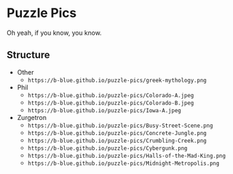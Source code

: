 # Puzzle Pics

Oh yeah, if you know, you know.

## Structure

- Other
  - `https://b-blue.github.io/puzzle-pics/greek-mythology.png`
- Phil
  - `https://b-blue.github.io/puzzle-pics/Colorado-A.jpeg`
  - `https://b-blue.github.io/puzzle-pics/Colorado-B.jpeg`
  - `https://b-blue.github.io/puzzle-pics/Iowa-A.jpeg`
- Zurgetron
  - `https://b-blue.github.io/puzzle-pics/Busy-Street-Scene.png`
  - `https://b-blue.github.io/puzzle-pics/Concrete-Jungle.png`
  - `https://b-blue.github.io/puzzle-pics/Crumbling-Creek.png`
  - `https://b-blue.github.io/puzzle-pics/Cybergunk.png`
  - `https://b-blue.github.io/puzzle-pics/Halls-of-the-Mad-King.png`
  - `https://b-blue.github.io/puzzle-pics/Midnight-Metropolis.png`
